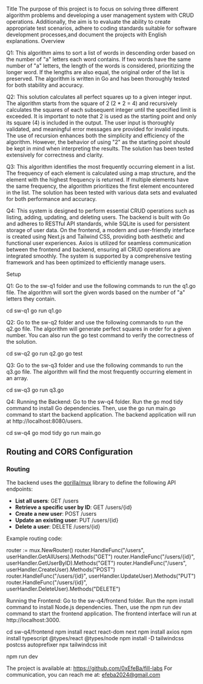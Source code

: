 Title
The purpose of this project is to focus on solving three different algorithm problems and developing a user management system with CRUD operations. 
Additionally, the aim is to evaluate the ability to create appropriate test scenarios, adhere to coding standards suitable for software development processes,and document the projects with English explanations.
Overview

Q1: 
This algorithm aims to sort a list of words in descending order based on the number of "a" letters each word contains. 
If two words have the same number of "a" letters, the length of the words is considered, prioritizing the longer word. 
If the lengths are also equal, the original order of the list is preserved. The algorithm is written in Go and has been thoroughly tested for both stability and accuracy.

Q2:
This solution calculates all perfect squares up to a given integer input. 
The algorithm starts from the square of 2 (2 * 2 = 4) and recursively calculates the squares of each subsequent integer until the specified limit is exceeded. 
It is important to note that 2 is used as the starting point and only its square (4) is included in the output. 
The user input is thoroughly validated, and meaningful error messages are provided for invalid inputs. 
The use of recursion enhances both the simplicity and efficiency of the algorithm. 
However, the behavior of using "2" as the starting point should be kept in mind when interpreting the results. The solution has been tested extensively for correctness and clarity.

Q3:
This algorithm identifies the most frequently occurring element in a list. 
The frequency of each element is calculated using a map structure, and the element with the highest frequency is returned. 
If multiple elements have the same frequency, the algorithm prioritizes the first element encountered in the list. 
The solution has been tested with various data sets and evaluated for both performance and accuracy.

Q4:
This system is designed to perform essential CRUD operations such as listing, adding, updating, and deleting users. 
The backend is built with Go and adheres to RESTful API standards, while SQLite is used for persistent storage of user data. 
On the frontend, a modern and user-friendly interface is created using Next.js and Tailwind CSS, providing both aesthetic and functional user experiences. 
Axios is utilized for seamless communication between the frontend and backend, ensuring all CRUD operations are integrated smoothly. 
The system is supported by a comprehensive testing framework and has been optimized to efficiently manage users.

Setup

Q1:
Go to the sw-q1 folder and use the following commands to run the q1.go file. 
The algorithm will sort the given words based on the number of "a" letters they contain.

cd sw-q1
go run q1.go

Q2:
Go to the sw-q2 folder and use the following commands to run the q2.go file. 
The algorithm will generate perfect squares in order for a given number. 
You can also run the go test command to verify the correctness of the solution.

cd sw-q2
go run q2.go
go test

Q3:
Go to the sw-q3 folder and use the following commands to run the q3.go file. 
The algorithm will find the most frequently occurring element in an array.

cd sw-q3
go run q3.go

Q4:
Running the Backend:
Go to the sw-q4 folder. Run the go mod tidy command to install Go dependencies. 
Then, use the go run main.go command to start the backend application. 
The backend application will run at http://localhost:8080/users.


cd sw-q4
go mod tidy
go run main.go

## Routing and CORS Configuration

### Routing
The backend uses the [gorilla/mux](https://github.com/gorilla/mux) library to define the following API endpoints:

- **List all users**: GET /users
- **Retrieve a specific user by ID**: GET /users/{id}
- **Create a new user**: POST /users
- **Update an existing user**: PUT /users/{id}
- **Delete a user**: DELETE /users/{id}

Example routing code:


router := mux.NewRouter()
router.HandleFunc("/users", userHandler.GetAllUsers).Methods("GET")
router.HandleFunc("/users/{id}", userHandler.GetUserByID).Methods("GET")
router.HandleFunc("/users", userHandler.CreateUser).Methods("POST")
router.HandleFunc("/users/{id}", userHandler.UpdateUser).Methods("PUT")
router.HandleFunc("/users/{id}", userHandler.DeleteUser).Methods("DELETE")


Running the Frontend:
Go to the sw-q4/frontend folder. Run the npm install command to install Node.js dependencies. 
Then, use the npm run dev command to start the frontend application. 
The frontend interface will run at http://localhost:3000.

cd sw-q4/frontend
npm install react react-dom next
npm install axios
npm install typescript @types/react @types/node
npm install -D tailwindcss postcss autoprefixer
npx tailwindcss init

npm run dev



The project is available at: https://github.com/0xEfeBa/fill-labs
For communication, you can reach me at: efeba2024@gmail.com






